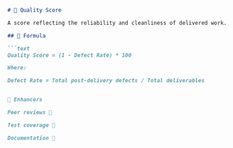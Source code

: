 ```markdown
# 🧪 Quality Score

A score reflecting the reliability and cleanliness of delivered work.

## 🧮 Formula

```text
Quality Score = (1 - Defect Rate) * 100

Where:

Defect Rate = Total post-delivery defects / Total deliverables


🧼 Enhancers

Peer reviews 👥

Test coverage 📐

Documentation 📝
